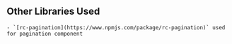 ## Other Libraries Used

    - `[rc-pagination](https://www.npmjs.com/package/rc-pagination)` used for pagination component
